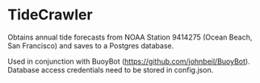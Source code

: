 # TideCrawler
Obtains annual tide forecasts from NOAA Station 9414275 (Ocean Beach, San Francisco) and saves to a Postgres database.

Used in conjunction with BuoyBot (https://github.com/johnbeil/BuoyBot).
Database access credentials need to be stored in config.json.
